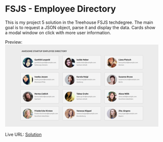 # FSJS - Employee Directory

This is my project 5 solution in the Treehouse FSJS techdegree. The main goal is to request a JSON object, parse it and display the data. 
Cards show a modal window on click with more user information.

Preview: 
![Employee Directory](./assets/fsjs_employee_directory.png)

Live URL: [Solution](https://kalrog-dev.github.io/fsjs_employee_directory/)